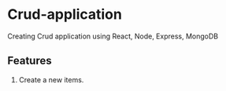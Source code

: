 # Crud-application
Creating Crud application using React, Node, Express, MongoDB

## Features
1. Create a new items.
